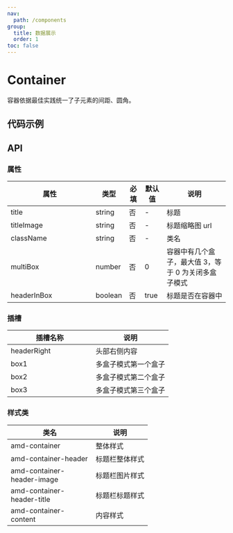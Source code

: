 ```yaml
---
nav:
  path: /components
group:
  title: 数据展示
  order: 1
toc: false
---
```


# Container

容器依据最佳实践统一了子元素的间距、圆角。

## 代码示例



## API

### 属性

| 属性      | 类型   | 必填 | 默认值 | 说明       |
| --------- | ------ | ---- | ------ | ---------- |
| title     | string | 否   | -      | 标题       |
| titleImage     | string | 否   | -      | 标题缩略图 url |
| className | string | 否   | -      | 类名       |
| multiBox | number | 否   | 0      | 容器中有几个盒子，最大值 3，等于 0 为关闭多盒子模式      |
| headerInBox | boolean | 否   | true      | 标题是否在容器中       |

### 插槽

| 插槽名称 | 说明                                                       |
| -------- | ---------------------------------------------------------- |
| headerRight    | 头部右侧内容 |
| box1    | 多盒子模式第一个盒子 |
| box2    | 多盒子模式第二个盒子 |
| box3    | 多盒子模式第三个盒子 |

### 样式类

| 类名                       | 说明             |
| -------------------------- | ---------------- |
| amd-container              | 整体样式         |
| amd-container-header       | 标题栏整体样式   |
| amd-container-header-image | 标题栏图片样式   |
| amd-container-header-title | 标题栏标题样式   |
| amd-container-content      | 内容样式         |

<style> 
table th:first-of-type { width: 180px; } 
.__dumi-default-layout-content article table:first-of-type th:nth-of-type(2)  {
    width: 140px
} 
.__dumi-default-layout-content article table:first-of-type th:nth-of-type(3)  {
    width: 30px
} 
.__dumi-default-layout-content article table:first-of-type th:nth-of-type(4)  {
    width: 50px
} 
.__dumi-default-layout-content article table:nth-of-type(2) th:nth-of-type(2)  {
    width: 140px
} 
.__dumi-default-layout-content article table:nth-of-type(2) th:nth-of-type(3)  {
    width: 30px
} 
.__dumi-default-layout-content article table:nth-of-type(2) th:nth-of-type(4)  {
    width: 50px
} 
</style> 